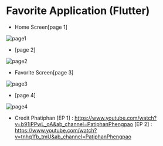# Favorite Application (Flutter)

- Home Screen[page 1]

![page1](https://user-images.githubusercontent.com/100192085/172097432-dc0f2783-03ff-4b5d-a022-438dc1a0fed7.jpg)

-  [page 2]

![page2](https://user-images.githubusercontent.com/100192085/172097459-1cfe59ce-8f54-4299-bda4-d4fa4596d8b8.jpg)

- Favorite Screen[page 3]

![page3](https://user-images.githubusercontent.com/100192085/172097478-07a8324c-9fcf-48ff-8fdf-cbc0cd70b554.jpg)

- [page 4]

![page4](https://user-images.githubusercontent.com/100192085/172097505-f6e15fc2-dc9c-46ea-9689-f5020e72ad52.jpg)

- Credit Phatiphan
  [EP 1] : https://www.youtube.com/watch?v=b91iPPwL_oA&ab_channel=PatiphanPhengpao
  [EP 2] : https://www.youtube.com/watch?v=tnhq1fb_tmU&ab_channel=PatiphanPhengpao
